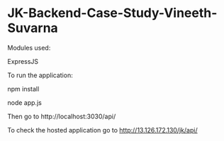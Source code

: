 # JK-Backend-Case-Study-Vineeth-Suvarna

Modules used:

ExpressJS

To run the application:

npm install

node app.js

Then go to http://localhost:3030/api/

To check the hosted application go to http://13.126.172.130/jk/api/